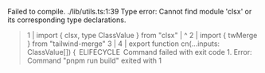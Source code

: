 Failed to compile.
./lib/utils.ts:1:39
Type error: Cannot find module 'clsx' or its corresponding type declarations.
> 1 | import { clsx, type ClassValue } from "clsx"
    |                                       ^
  2 | import { twMerge } from "tailwind-merge"
  3 |
  4 | export function cn(...inputs: ClassValue[]) {
 ELIFECYCLE  Command failed with exit code 1.
Error: Command "pnpm run build" exited with 1